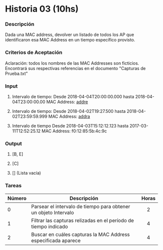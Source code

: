# Historia 03 (10hs)

### Descripción

Dada una MAC address, devolver un listado de todos los AP que identificaron esa MAC Address en un tiempo específico provisto.

### Criterios de Aceptación

Aclaración: todos los nombres de las MAC Addresses son ficticios. Encontrará sus respectivas referencias en el documento "Capturas de Prueba.txt"

### Input

1) Intervalo de tiempo: Desde 2018-04-04T20:00:00.000 hasta 2018-04-04T23:00:00.00 
MAC Address: [addre](https://github.com/pp2-2018/wirelessanalyzer/blob/development/docs/userStories/Capturas%20de%20Prueba.md#mac-addresses-de-los-paquetes) 
	
2) Intervalo de tiempo: Desde 2018-04-02T19:27.500 hasta 2018-04-02T23:59:59.999 
MAC Address: [addra](https://github.com/pp2-2018/wirelessanalyzer/blob/development/docs/userStories/Capturas%20de%20Prueba.md#mac-addresses-de-los-paquetes)

3) Intervalo de tiempo Desde 2018-04-03T15:12:12.123 hasta 2017-03-11T12:52:25.12
MAC Address: f0:12:85:5b:4c:9c  

### Output

1) [B, E] 

2) [C]

3) [] (Lista vacía)

### Tareas

| Número | Descripción | Horas | 
| ------ | ------ | :------: |
| 0 | Parsear el intervalo de tiempo para obtener un objeto Intervalo | 2 |
| 1 | Filtrar las capturas relizadas en el período de tiempo indicado | 4 |
| 2 | Buscar en cuáles capturas la MAC Address especificada aparece | 4 |

